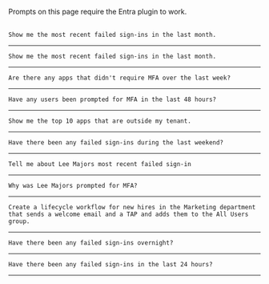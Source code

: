 Prompts on this page require the Entra plugin to work.
<br><br>
```
Show me the most recent failed sign-ins in the last month.
```
---
```
Show me the most recent failed sign-ins in the last month.
```
---
```
Are there any apps that didn't require MFA over the last week?
```
---
```
Have any users been prompted for MFA in the last 48 hours?
```
---
```
Show me the top 10 apps that are outside my tenant.
```
---
```
Have there been any failed sign-ins during the last weekend?
```
---
```
Tell me about Lee Majors most recent failed sign-in
```
---
```
Why was Lee Majors prompted for MFA?
```
---
```
Create a lifecycle workflow for new hires in the Marketing department that sends a welcome email and a TAP and adds them to the All Users group.
```
---
```
Have there been any failed sign-ins overnight?
```
---
```
Have there been any failed sign-ins in the last 24 hours?
```
---

